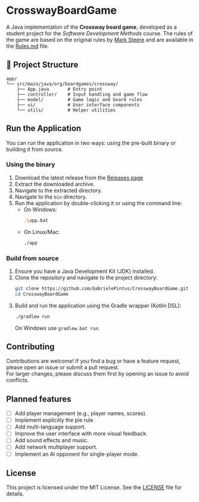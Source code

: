 # CrosswayBoardGame

A Java implementation of the **Crossway board game**, developed as a student project for the *Software Development Methods* course.
The rules of the game are based on the original rules by [Mark Steere](http://marksteeregames.com) and are
available in the [Rules.md](Rules.md) file.

## 📁 Project Structure

```
app/
└── src/main/java/org/boardgames/crossway/
    ├── App.java       # Entry point
    ├── controller/    # Input handling and game flow
    ├── model/         # Game logic and board rules
    ├── ui/            # User interface components
    └── utils/         # Helper utilities
```

## Run the Application

You can run the application in two ways: using the pre-built binary or building it from source.

### Using the binary

1. Download the latest release from the [Releases page](https://github.com/GabrielePintus/CrosswayBoardGame/releases/)
2. Extract the downloaded archive.
3. Navigate to the extracted directory.
4. Navigate to the `bin` directory.
5. Run the application by double-clicking it or using the command line:
   - On Windows:
     ```bash
     .\app.bat
     ```
   - On Linux/Mac:
     ```bash
     ./app
     ```

### Build from source

1. Ensure you have a Java Development Kit (JDK) installed.
2. Clone the repository and navigate to the project directory:
   ```bash
   git clone https://github.com/GabrielePintus/CrosswayBoardGame.git
   cd CrosswayBoardGame
   ```
3. Build and run the application using the Gradle wrapper (Kotlin DSL):
   ```bash
   ./gradlew run
   ```
   On Windows use `gradlew.bat run`.

## Contributing
Contributions are welcome! If you find a bug or have a feature request, please open an issue or submit a pull request.  
For larger changes, please discuss them first by opening an issue to avoid conflicts.

## Planned features

- [ ] Add player management (e.g., player names, scores).
- [ ] Implement explicitly the pie rule
- [ ] Add multi-language support.
- [ ] Improve the user interface with more visual feedback.
- [ ] Add sound effects and music.
- [ ] Add network multiplayer support.
- [ ] Implement an AI opponent for single-player mode.

## License
This project is licensed under the MIT License. See the [LICENSE](LICENSE) file for details.